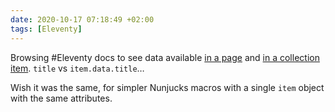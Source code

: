 ```yaml
---
date: 2020-10-17 07:18:49 +02:00
tags: [Eleventy]
---
```


Browsing #Eleventy docs to see data available [in a page](https://www.11ty.dev/docs/data-eleventy-supplied/) and [in a collection item](https://www.11ty.dev/docs/collections/#collection-item-data-structure). `title` vs `item.data.title`…

Wish it was the same, for simpler Nunjucks macros with a single `item` object with the same attributes.
